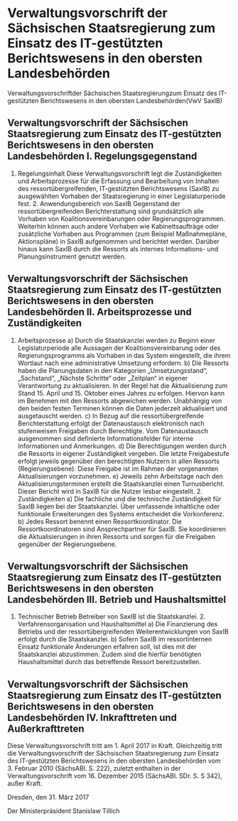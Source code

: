 # Verwaltungsvorschrift der Sächsischen Staatsregierung zum Einsatz des IT-gestützten Berichtswesens in den obersten Landesbehörden

Verwaltungsvorschriftder Sächsischen Staatsregierungzum Einsatz des IT-gestützten Berichtswesens in den obersten Landesbehörden(VwV SaxIB)

## Verwaltungsvorschrift der Sächsischen Staatsregierung zum Einsatz des IT-gestützten Berichtswesens in den obersten Landesbehörden I.	Regelungsgegenstand

1. Regelungsinhalt
Diese Verwaltungsvorschrift legt die Zuständigkeiten und Arbeitsprozesse für die Erfassung und Bearbeitung von Inhalten des ressortübergreifenden, IT-gestützten Berichtswesens (SaxIB) zu ausgewählten Vorhaben der Staatsregierung in einer Legislaturperiode fest. 2. Anwendungsbereich von SaxIB
Gegenstand der ressortübergreifenden Berichterstattung sind grundsätzlich alle Vorhaben von Koalitionsvereinbarungen oder Regierungsprogrammen. Weiterhin können auch andere Vorhaben wie Kabinettsaufträge oder zusätzliche Vorhaben aus Programmen (zum Beispiel Maßnahmepläne, Aktionspläne) in SaxIB aufgenommen und berichtet werden. Darüber hinaus kann SaxIB durch die Ressorts als internes Informations- und Planungsinstrument genutzt werden. 
## Verwaltungsvorschrift der Sächsischen Staatsregierung zum Einsatz des IT-gestützten Berichtswesens in den obersten Landesbehörden II.	Arbeitsprozesse und Zuständigkeiten

1. Arbeitsprozesse a) Durch die Staatskanzlei werden zu Beginn einer Legislaturperiode alle Aussagen der Koalitionsvereinbarung oder des Regierungsprogramms als Vorhaben in das System eingestellt, die ihrem Wortlaut nach eine administrative Umsetzung erfordern. b) Die Ressorts haben die Planungsdaten in den Kategorien „Umsetzungsstand“, „Sachstand“, „Nächste Schritte“ oder „Zeitplan“ in eigener Verantwortung zu aktualisieren. In der Regel hat die Aktualisierung zum Stand 15. April und 15. Oktober eines Jahres zu erfolgen. Hiervon kann im Benehmen mit den Ressorts abgewichen werden. Unabhängig von den beiden festen Terminen können die Daten jederzeit aktualisiert und ausgetauscht werden. c) In Bezug auf die ressortübergreifende Berichterstattung erfolgt der Datenaustausch elektronisch nach stufenweisen Freigaben durch Berechtigte. Vom Datenaustausch ausgenommen sind definierte Informationsfelder für interne Informationen und Anmerkungen. d) Die Berechtigungen werden durch die Ressorts in eigener Zuständigkeit vergeben. Die letzte Freigabestufe erfolgt jeweils gegenüber den berechtigten Nutzern in allen Ressorts (Regierungsebene). Diese Freigabe ist im Rahmen der vorgenannten Aktualisierungen vorzunehmen. e) Jeweils zehn Arbeitstage nach den Aktualisierungsterminen erstellt die Staatskanzlei einen Turnusbericht. Dieser Bericht wird in SaxIB für die Nutzer lesbar eingestellt. 2. Zuständigkeiten a) Die fachliche und die technische Zuständigkeit für SaxIB liegen bei der Staatskanzlei. Über umfassende inhaltliche oder funktionale Erweiterungen des Systems entscheidet die Vorkonferenz. b) Jedes Ressort benennt einen Ressortkoordinator. Die Ressortkoordinatoren sind Ansprechpartner für SaxIB. Sie koordinieren die Aktualisierungen in ihren Ressorts und sorgen für die Freigaben gegenüber der Regierungsebene. 
## Verwaltungsvorschrift der Sächsischen Staatsregierung zum Einsatz des IT-gestützten Berichtswesens in den obersten Landesbehörden III.	Betrieb und Haushaltsmittel

1. Technischer Betrieb
Betreiber von SaxIB ist die Staatskanzlei. 2. Verfahrensorganisation und Haushaltsmittel a) Die Finanzierung des Betriebs und der ressortübergreifenden Weiterentwicklungen von SaxIB erfolgt durch die Staatskanzlei. b) Sofern SaxIB im ressortinternen Einsatz funktionale Änderungen erfahren soll, ist dies mit der Staatskanzlei abzustimmen. Zudem sind die hierfür benötigten Haushaltsmittel durch das betreffende Ressort bereitzustellen. 
## Verwaltungsvorschrift der Sächsischen Staatsregierung zum Einsatz des IT-gestützten Berichtswesens in den obersten Landesbehörden IV.	Inkrafttreten und Außerkrafttreten

Diese Verwaltungsvorschrift tritt am 1. April 2017 in Kraft. Gleichzeitig tritt die Verwaltungsvorschrift der Sächsischen Staatsregierung zum Einsatz des IT-gestützten Berichtswesens in den obersten Landesbehörden vom 3. Februar 2010 (SächsABl. S. 222), zuletzt enthalten in der Verwaltungsvorschrift vom 16. Dezember 2015 (SächsABl. SDr. S. S 342), außer Kraft.

Dresden, den 31. März 2017

Der Ministerpräsident
Stanislaw Tillich

